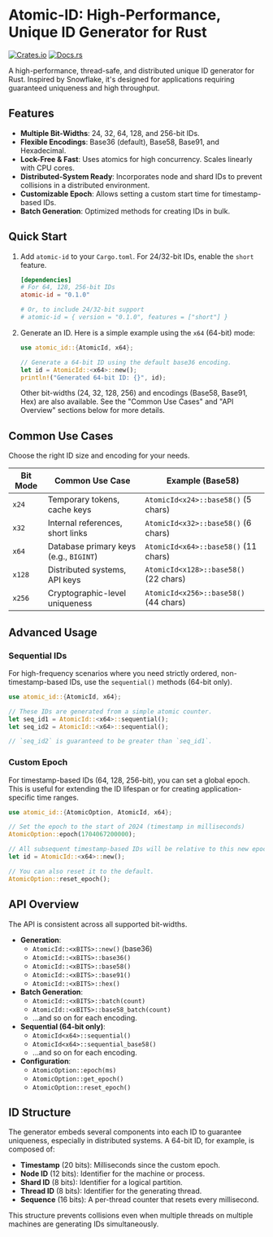 # Atomic-ID: High-Performance, Unique ID Generator for Rust

[![Crates.io](https://img.shields.io/crates/v/atomic-id.svg)](https://crates.io/crates/atomic-id)
[![Docs.rs](https://docs.rs/atomic-id/badge.svg)](https://docs.rs/atomic-id)

A high-performance, thread-safe, and distributed unique ID generator for Rust. Inspired by Snowflake, it's designed for applications requiring guaranteed uniqueness and high throughput.

## Features

- **Multiple Bit-Widths**: 24, 32, 64, 128, and 256-bit IDs.
- **Flexible Encodings**: Base36 (default), Base58, Base91, and Hexadecimal.
- **Lock-Free & Fast**: Uses atomics for high concurrency. Scales linearly with CPU cores.
- **Distributed-System Ready**: Incorporates node and shard IDs to prevent collisions in a distributed environment.
- **Customizable Epoch**: Allows setting a custom start time for timestamp-based IDs.
- **Batch Generation**: Optimized methods for creating IDs in bulk.

## Quick Start

1.  Add `atomic-id` to your `Cargo.toml`. For 24/32-bit IDs, enable the `short` feature.

    ```toml
    [dependencies]
    # For 64, 128, 256-bit IDs
    atomic-id = "0.1.0" 
    
    # Or, to include 24/32-bit support
    # atomic-id = { version = "0.1.0", features = ["short"] }
    ```

2.  Generate an ID. Here is a simple example using the `x64` (64-bit) mode:

    ```rust
    use atomic_id::{AtomicId, x64};

    // Generate a 64-bit ID using the default base36 encoding.
    let id = AtomicId::<x64>::new();
    println!("Generated 64-bit ID: {}", id);
    ```

    Other bit-widths (24, 32, 128, 256) and encodings (Base58, Base91, Hex) are also available. See the "Common Use Cases" and "API Overview" sections below for more details.

## Common Use Cases

Choose the right ID size and encoding for your needs.

| Bit Mode | Common Use Case                  | Example (Base58)                  |
|----------|----------------------------------|-----------------------------------|
| `x24`    | Temporary tokens, cache keys     | `AtomicId<x24>::base58()` (5 chars)  |
| `x32`    | Internal references, short links | `AtomicId<x32>::base58()` (6 chars)  |
| `x64`    | Database primary keys (e.g., `BIGINT`) | `AtomicId<x64>::base58()` (11 chars) |
| `x128`   | Distributed systems, API keys    | `AtomicId<x128>::base58()` (22 chars)|
| `x256`   | Cryptographic-level uniqueness   | `AtomicId<x256>::base58()` (44 chars)|

## Advanced Usage

### Sequential IDs

For high-frequency scenarios where you need strictly ordered, non-timestamp-based IDs, use the `sequential()` methods (64-bit only).

```rust
use atomic_id::{AtomicId, x64};

// These IDs are generated from a simple atomic counter.
let seq_id1 = AtomicId::<x64>::sequential();
let seq_id2 = AtomicId::<x64>::sequential();

// `seq_id2` is guaranteed to be greater than `seq_id1`.
```

### Custom Epoch

For timestamp-based IDs (64, 128, 256-bit), you can set a global epoch. This is useful for extending the ID lifespan or for creating application-specific time ranges.

```rust
use atomic_id::{AtomicOption, AtomicId, x64};

// Set the epoch to the start of 2024 (timestamp in milliseconds)
AtomicOption::epoch(1704067200000);

// All subsequent timestamp-based IDs will be relative to this new epoch.
let id = AtomicId::<x64>::new();

// You can also reset it to the default.
AtomicOption::reset_epoch();
```

## API Overview

The API is consistent across all supported bit-widths.

-   **Generation**:
    -   `AtomicId::<xBITS>::new()` (base36)
    -   `AtomicId::<xBITS>::base36()`
    -   `AtomicId::<xBITS>::base58()`
    -   `AtomicId::<xBITS>::base91()`
    -   `AtomicId::<xBITS>::hex()`
-   **Batch Generation**:
    -   `AtomicId::<xBITS>::batch(count)`
    -   `AtomicId::<xBITS>::base58_batch(count)`
    -   ...and so on for each encoding.
-   **Sequential (64-bit only)**:
    -   `AtomicId<x64>::sequential()`
    -   `AtomicId<x64>::sequential_base58()`
    -   ...and so on for each encoding.
-   **Configuration**:
    -   `AtomicOption::epoch(ms)`
    -   `AtomicOption::get_epoch()`
    -   `AtomicOption::reset_epoch()`

## ID Structure

The generator embeds several components into each ID to guarantee uniqueness, especially in distributed systems. A 64-bit ID, for example, is composed of:

-   **Timestamp** (20 bits): Milliseconds since the custom epoch.
-   **Node ID** (12 bits): Identifier for the machine or process.
-   **Shard ID** (8 bits): Identifier for a logical partition.
-   **Thread ID** (8 bits): Identifier for the generating thread.
-   **Sequence** (16 bits): A per-thread counter that resets every millisecond.

This structure prevents collisions even when multiple threads on multiple machines are generating IDs simultaneously.
